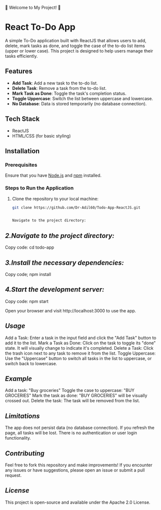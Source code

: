 🚀 Welcome to My Project! 🚀

# React To-Do App

A simple To-Do application built with ReactJS that allows users to add, delete, mark tasks as done, and toggle the case of the to-do list items (upper or lower case). This project is designed to help users manage their tasks efficiently.

## Features

- **Add Task**: Add a new task to the to-do list.
- **Delete Task**: Remove a task from the to-do list.
- **Mark Task as Done**: Toggle the task's completion status.
- **Toggle Uppercase**: Switch the list between uppercase and lowercase.
- **No Database**: Data is stored temporarily (no database connection).

## Tech Stack

- ReactJS
- HTML/CSS (for basic styling)

## Installation

### Prerequisites

Ensure that you have [Node.js](https://nodejs.org/) and [npm](https://npmjs.com/) installed.

### Steps to Run the Application

1. Clone the repository to your local machine:
   ```bash
   git clone https://github.com/Dr-Adil60/Todo-App-ReactJS.git


   Navigate to the project directory:
   
## ***2.Navigate to the project directory:***

Copy code:
cd todo-app

## ***3.Install the necessary dependencies:***

Copy code;
npm install

## ***4.Start the development server:***

Copy code:
npm start

Open your browser and visit http://localhost:3000 to use the app.

## ***Usage***
Add a Task: Enter a task in the input field and click the "Add Task" button to add it to the list.
Mark a Task as Done: Click on the task to toggle its "done" state. It will visually change to indicate it's completed.
Delete a Task: Click the trash icon next to any task to remove it from the list.
Toggle Uppercase: Use the "Uppercase" button to switch all tasks in the list to uppercase, or switch back to lowercase.


## ***Example***
Add a task:
"Buy groceries"
Toggle the case to uppercase:
"BUY GROCERIES"
Mark the task as done:
"BUY GROCERIES" will be visually crossed out.
Delete the task:
The task will be removed from the list.


## ***Limitations***
The app does not persist data (no database connection). If you refresh the page, all tasks will be lost.
There is no authentication or user login functionality.

## ***Contributing***
Feel free to fork this repository and make improvements! If you encounter any issues or have suggestions, please open an issue or submit a pull request.

## ***License***
This project is open-source and available under the Apache 2.0 License.
